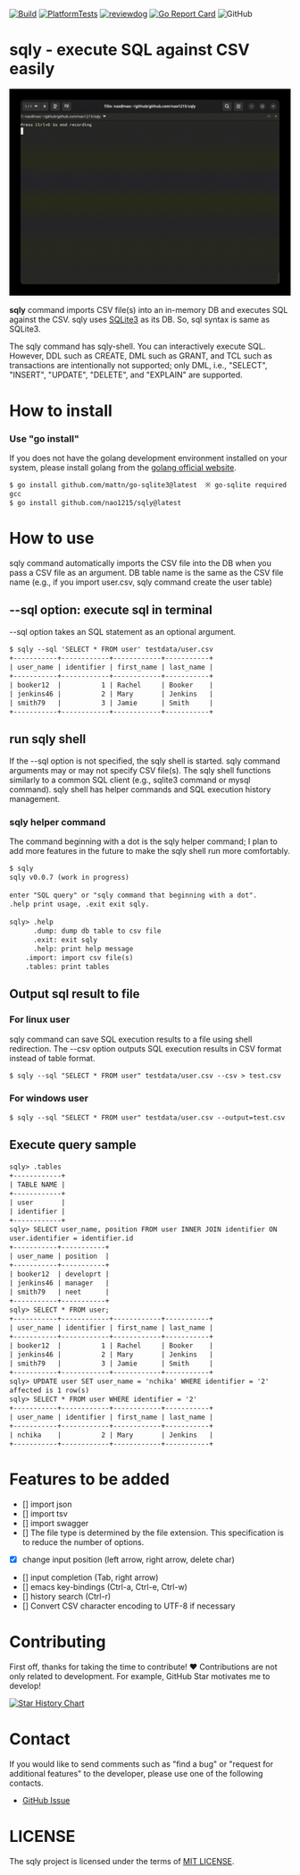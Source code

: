 [![Build](https://github.com/nao1215/sqly/actions/workflows/build.yml/badge.svg)](https://github.com/nao1215/sqly/actions/workflows/build.yml)
[![PlatformTests](https://github.com/nao1215/sqly/actions/workflows/platform_test.yml/badge.svg)](https://github.com/nao1215/sqly/actions/workflows/platform_test.yml)
[![reviewdog](https://github.com/nao1215/sqly/actions/workflows/reviewdog.yml/badge.svg)](https://github.com/nao1215/sqly/actions/workflows/reviewdog.yml)
[![Go Report Card](https://goreportcard.com/badge/github.com/nao1215/sqly)](https://goreportcard.com/report/github.com/nao1215/sqly)
![GitHub](https://img.shields.io/github/license/nao1215/sqly)  
# sqly - execute SQL against CSV easily 
![demo](./doc/demo.gif)  

**sqly** command imports CSV file(s) into an in-memory DB and executes SQL against the CSV. sqly uses [SQLite3](https://www.sqlite.org/index.html) as its DB. So, sql syntax is same as SQLite3.  

The sqly command has sqly-shell. You can interactively execute SQL. However, DDL such as CREATE, DML such as GRANT, and TCL such as transactions are intentionally not supported; only DML, i.e., "SELECT", "INSERT", "UPDATE", "DELETE", and "EXPLAIN" are supported.

# How to install
### Use "go install"
If you does not have the golang development environment installed on your system, please install golang from the [golang official website](https://go.dev/doc/install).
```
$ go install github.com/mattn/go-sqlite3@latest  ※ go-sqlite required gcc
$ go install github.com/nao1215/sqly@latest
```

# How to use
sqly command automatically imports the CSV file into the DB when you pass a CSV file as an argument. DB table name is the same as the CSV file name (e.g., if you import user.csv, sqly command create the user table)
## --sql option: execute sql in terminal
--sql option takes an SQL statement as an optional argument. 
```
$ sqly --sql 'SELECT * FROM user' testdata/user.csv 
+-----------+------------+------------+-----------+
| user_name | identifier | first_name | last_name |
+-----------+------------+------------+-----------+
| booker12  |          1 | Rachel     | Booker    |
| jenkins46 |          2 | Mary       | Jenkins   |
| smith79   |          3 | Jamie      | Smith     |
+-----------+------------+------------+-----------+
```

## run sqly shell
If the --sql option is not specified, the sqly shell is started. sqly command arguments may or may not specify CSV file(s). The sqly shell functions similarly to a common SQL client (e.g., sqlite3 command or mysql command). sqly shell has helper commands and SQL execution history management.

### sqly helper command
The command beginning with a dot is the sqly helper command; I plan to add more features in the future to make the sqly shell run more comfortably.
```
$ sqly 
sqly v0.0.7 (work in progress)

enter "SQL query" or "sqly command that beginning with a dot".
.help print usage, .exit exit sqly.

sqly> .help                                                                                        
      .dump: dump db table to csv file
      .exit: exit sqly
      .help: print help message
    .import: import csv file(s)
    .tables: print tables
```

## Output sql result to file
### For linux user 
sqly command can save SQL execution results to a file using shell redirection. The --csv option outputs SQL execution results in CSV format instead of table format.
```
$ sqly --sql "SELECT * FROM user" testdata/user.csv --csv > test.csv
```
### For windows user
 ```
$ sqly --sql "SELECT * FROM user" testdata/user.csv --output=test.csv
```

## Execute query sample
```
sqly> .tables                                                                                      
+------------+
| TABLE NAME |
+------------+
| user       |
| identifier |
+------------+
sqly> SELECT user_name, position FROM user INNER JOIN identifier ON user.identifier = identifier.id
+-----------+-----------+
| user_name | position  |
+-----------+-----------+
| booker12  | developrt |
| jenkins46 | manager   |
| smith79   | neet      |
+-----------+-----------+
sqly> SELECT * FROM user;                                                                          
+-----------+------------+------------+-----------+
| user_name | identifier | first_name | last_name |
+-----------+------------+------------+-----------+
| booker12  |          1 | Rachel     | Booker    |
| jenkins46 |          2 | Mary       | Jenkins   |
| smith79   |          3 | Jamie      | Smith     |
+-----------+------------+------------+-----------+
sqly> UPDATE user SET user_name = 'nchika' WHERE identifier = '2'                                  
affected is 1 row(s)
sqly> SELECT * FROM user WHERE identifier = '2'                                                    
+-----------+------------+------------+-----------+
| user_name | identifier | first_name | last_name |
+-----------+------------+------------+-----------+
| nchika    |          2 | Mary       | Jenkins   |
+-----------+------------+------------+-----------+
```

# Features to be added
- [] import json
- [] import tsv
- [] import swagger
- [] The file type is determined by the file extension. This specification is to reduce the number of options.
- [x] change input position (left arrow, right arrow, delete char)
- [] input completion (Tab, right arrow)
- [] emacs key-bindings (Ctrl-a, Ctrl-e, Ctrl-w)
- [] history search (Ctrl-r)
- [] Convert CSV character encoding to UTF-8 if necessary

# Contributing
First off, thanks for taking the time to contribute! ❤️ Contributions are not only related to development. For example, GitHub Star motivates me to develop!  

[![Star History Chart](https://api.star-history.com/svg?repos=nao1215/sqly&type=Date)](https://star-history.com/#nao1215/sqly&Date)


# Contact
If you would like to send comments such as "find a bug" or "request for additional features" to the developer, please use one of the following contacts.

- [GitHub Issue](https://github.com/nao1215/sqly/issues)

# LICENSE
The sqly project is licensed under the terms of [MIT LICENSE](./LICENSE).

